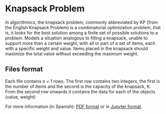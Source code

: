 # Knapsack Problem
In algorithmics, the knapsack problem, commonly abbreviated by KP (from the English Knapsack Problem) is a combinatorial optimization problem, that is, it looks for the best solution among a finite set of possible solutions to a problem. Models a situation analogous to filling a knapsack, unable to support more than a certain weight, with all or part of a set of items, each with a specific weight and value. Items placed in the knapsack should maximize the total value without exceeding the maximum weight.

## Files format
Each file contains n + 1 rows. The first row contains two integers, the first is the number of items and the second is the capacity of the knapsack, K. From the second row onwards it contains the data for each of the objects (value, weight)

For more information (in Spanish): [PDF format](https://github.com/Prashant-JT/KnapsackProblem/blob/master/knapsack.pdf) or in [Jupyter format](https://github.com/Prashant-JT/KnapsackProblem/blob/master/knapsack.ipynb).
